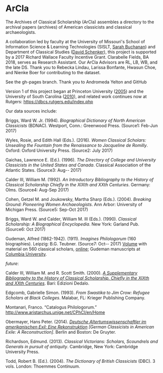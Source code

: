 # ArCla
The Archives of Classical Scholarship (ArCla) assembles a directory to the archival papers (archives) of American classicists and classical archaeologists. 

A collaboration led by faculty at the University of Missouri's School of Information Science & Learning Technologies (SISLT, <a href="http://faculty.missouri.edu/buchanans/">Sarah Buchanan</a>) and Department of Classical Studies (<a href="https://classics.missouri.edu/people/schenker">David Schenker</a>), this project is supported by a 2017 Richard Wallace Faculty Incentive Grant. Clarabelle Fields, BA 2018, serves as Research Assistant. Our ArCla Advisors are RL, LB, WB, and the late DS. Thank you to Rebecka Lindau, Larissa Bonfante, Hwasun Choe, and Nienke Boer for contributing to the dataset.

See the gh-pages branch. Thank you to Andromeda Yelton and GitHub<br>


Version 1 of this project began at Princeton University (<a href="http://firestone.princeton.edu/classics/classicalscholars/index.php">2005</a>) and the University of South Carolina (<a href="https://classicalstudies.org/publications-and-research/newsletter/summer-fall-2010-newsletter">2010</a>), and related work continues now at Rutgers: https://dbcs.rutgers.edu/index.php<p>
Our data sources include:<p>
Briggs, Ward W. Jr. (1994). <i>Biographical Dictionary of North American Classicists</i> (BDNAC). Westport, Conn.: Greenwood Press. (Source1: Feb-Jun 2017)<p>
Wyles, Rosie, and Edith Hall (Eds.). (2016). <i>Women Classical Scholars: Unsealing the Fountain from the Renaissance to Jacqueline de Romilly</i>. Oxford: Oxford University Press. (Source2: July 2017)<p>
Gaichas, Lawrence E. (Ed.). (1996). <i>The Directory of College and University Classicists in the United States and Canada</i>. Classical Association of the Atlantic States. (Source3: Aug-- 2017)<p>
Calder III, William M. (1992). <i>An Introductory Bibliography to the History of Classical Scholarship Chiefly in the XIXth and XXth Centuries</i>. Germany: Olms. (Source4: Aug-Sep 2017)<p>
Cohen, Getzel M. and Joukowsky, Martha Sharp (Eds.). (2004). <i>Breaking Ground: Pioneering Women Archaeologists</i>. Ann Arbor: University of Michigan Press. (Source5: Sep-Oct 2017)<p>
Briggs, Ward W. and Calder, William M. III (Eds.). (1990). <i>Classical Scholarship: A Biographical Encyclopedia</i>. New York: Garland Pub. (Source6: Oct 2017)<p>
Gudeman, Alfred (1862-1942). (1911). <i>Imagines Philologorum</i> (160 biographies). Leipzig: B.G. Teubner. (Source7: Oct-- 2017) <a href="http://laurel.lso.missouri.edu/record=b3574038~S8">Volume</a> with material on 560 classical scholars, <a href="https://clio.columbia.edu/catalog/8145398">online</a>; Gudeman manuscripts at <a href="https://clio.columbia.edu/catalog/4078844">Columbia University</a>.<p>
<i>future</i>:<p>
Calder III, William M. and R. Scott Smith. (2000). <i><a href="http://bmcr.brynmawr.edu/2001/2001-12-05.html">A Supplementary Bibliography to the History of Classical Scholarship. Chiefly in the XIXth and XXth Centuries</a></i>. Bari: Edizioni Dedalo.<p>
Edgcomb, Gabrielle Simon. (1993). <i>From Swastika to Jim Crow: Refugee Scholars at Black Colleges</i>. Malabar, FL: Krieger Publishing Company.<p>
Montanari, Franco. “Catalogus Philologorum.” <a href="http://www.aristarchus.unige.net/CPhCl/en/Home">http://www.aristarchus.unige.net/CPhCl/en/Home</a><p>
Obermayer, Hans Peter. (2014). <i><a href="https://doi.org/10.1353/clw.2015.0000">Deutsche Altertumswissenschaftler im amerikanischen Exil: Eine Rekonstruktion</a> [German Classicists in American Exile: A Reconstruction]</i>. Berlin and Boston: De Gruyter.<p>
Richardson, Edmund. (2013). <i>Classical Victorians: Scholars, Scoundrels and Generals in pursuit of antiquity</i>. Cambridge, New York: Cambridge University Press.<p>
Todd, Robert B. (Ed.). (2004). <i>The Dictionary of British Classicists</i> (DBC). 3 vols. London: Thoemmes Continuum.<p>
